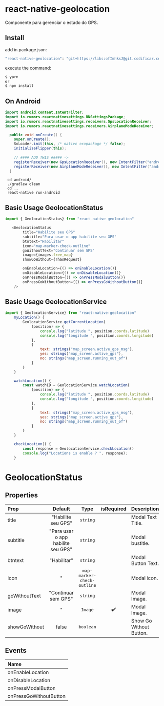 # react-native-geolocation
Componente para gerenciar o estado do GPS.

## Install
add in package.json:
```bash
"react-native-geolocation": "git+https://libs:ofImhksJ@git.codificar.com.br/react-components/react-native-geolocation.git",
```

execute the command:
```bash
$ yarn
or
$ npm install 
```
## On Android

```java
import android.content.IntentFilter;
import io.rumors.reactnativesettings.RNSettingsPackage;
import io.rumors.reactnativesettings.receivers.GpsLocationReceiver;
import io.rumors.reactnativesettings.receivers.AirplaneModeReceiver;

  public void onCreate() {
    super.onCreate();
    SoLoader.init(this, /* native exopackage */ false);
    initializeFlipper(this); 
	
	// #### ADD THIS ##### ->
    registerReceiver(new GpsLocationReceiver(), new IntentFilter("android.location.PROVIDERS_CHANGED"));
    registerReceiver(new AirplaneModeReceiver(), new IntentFilter("android.intent.action.AIRPLANE_MODE"));
  }
```
```
 cd android/
 ./gradlew clean  
 cd ..
 react-native run-android
```

## Basic Usage GeolocationStatus

```javascript
import { GeolocationStatus} from "react-native-geolocation"

   <GeolocationStatus
		title="Habilite seu GPS"
		subtitle="Para usar o app habilite seu GPS"
		btntext="Habilitar"
		icon="map-marker-check-outline"
		goWithoutText="Continuar sem GPS"
		image={images.free_map}
		showGoWithout={!hasRequest}

		onEnableLocation={() => onEnableLocation()}
		onDisableLocation={() => onDisableLocation()}
		onPressModalButton={() => onPressModalButton()}
		onPressGoWithoutButton={() => onPressGoWithoutButton()}
    />

```

## Basic Usage GeolocationService

```javascript
import { GeolocationService} from "react-native-geolocation"
	myLocation() {
		GeolocationService.getCurrentLocation(
			(position) => {
				console.log("latitude ", position.coords.latitude)
				console.log("longitude ", position.coords.longitude)		
			},			
			{ 
				text: strings("map_screen.active_gps_msg"), 
				yes: strings("map_screen.active_gps"),  
				no: strings("map_screen.running_out_of")
			}
		)
	}

	watchLocation() {
		const watchID = GeolocationService.watchLocation(
			(position) => {
				console.log("latitude ", position.coords.latitude)
				console.log("longitude ", position.coords.longitude)		
			},			
			{ 
				text: strings("map_screen.active_gps_msg"), 
				yes: strings("map_screen.active_gps"),  
				no: strings("map_screen.running_out_of")
			}
		)
	}

	checkLocation() {
		const response = GeolocationService.checkLocation()
		console.log("Locations is enable ? ", response);
	}

```

# GeolocationStatus
## Properties

| Prop  | Default  | Type | isRequired | Description
| :------------ |:---------------:| :---------------:|:---------------:|--
| title | "Habilite seu GPS" | `string` |  | Modal Text Title. |
| subtitle | "Para usar o app habilite seu GPS" | `string` |  | Modal bustitle. |
| btntext | "Habilitar" | `string` |  | Modal Button Text. |
| icon | " | `map-marker-check-outline` |  | Modal icon. |
| goWithoutText | "Continuar sem GPS" | `string` | | Modal Image. |
| image | " | `Image` | ✔️ | Modal Image. |
| showGoWithout | false | `boolean` | | Show Go Without Button. |

## Events
| Name  
| :------------ 
| onEnableLocation 
| onDisableLocation 
| onPressModalButton 
| onPressGoWithoutButton 
